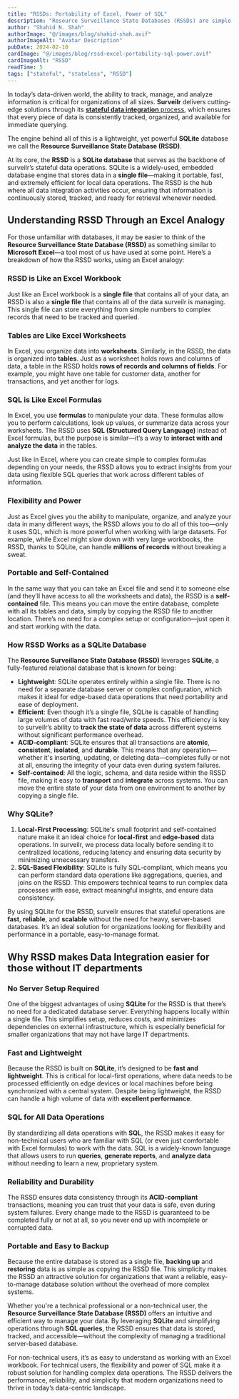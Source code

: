 ```yaml
---
title: "RSSDs: Portability of Excel, Power of SQL"
description: "Resource Surveillance State Databases (RSSDs) are simple as Excel with the power of SQL"
author: "Shahid N. Shah"
authorImage: "@/images/blog/shahid-shah.avif"
authorImageAlt: "Avatar Description"
pubDate: 2024-02-10
cardImage: "@/images/blog/rssd-excel-portability-sql-power.avif"
cardImageAlt: "RSSD"
readTime: 5
tags: ["stateful", "stateless", "RSSD"]
---
```


In today’s data-driven world, the ability to track, manage, and analyze
information is critical for organizations of all sizes. **Surveilr** delivers
cutting-edge solutions through its
[**stateful data integration** process](../why-stateful-integration/), which
ensures that every piece of data is consistently tracked, organized, and
available for immediate querying.

The engine behind all of this is a lightweight, yet powerful **SQLite** database
we call the **Resource Surveillance State Database (RSSD)**. 

At its core, the **RSSD** is a **SQLite database** that serves as the backbone
of surveilr’s stateful data operations. SQLite is a widely-used, embedded
database engine that stores data in a **single file**—making it portable, fast,
and extremely efficient for local data operations. The RSSD is the hub where all
data integration activities occur, ensuring that information is continuously
stored, tracked, and ready for retrieval whenever needed.

## Understanding RSSD Through an Excel Analogy

For those unfamiliar with databases, it may be easier to think of the **Resource
Surveillance State Database (RSSD)** as something similar to **Microsoft
Excel**—a tool most of us have used at some point. Here’s a breakdown of how the
RSSD works, using an Excel analogy:

### **RSSD is Like an Excel Workbook**

Just like an Excel workbook is a **single file** that contains all of your data,
an RSSD is also a **single file** that contains all of the data surveilr is
managing. This single file can store everything from simple numbers to complex
records that need to be tracked and queried.

### **Tables are Like Excel Worksheets**

In Excel, you organize data into **worksheets**. Similarly, in the RSSD, the
data is organized into **tables**. Just as a worksheet holds rows and columns of
data, a table in the RSSD holds **rows of records and columns of fields**. For
example, you might have one table for customer data, another for transactions,
and yet another for logs.

### **SQL is Like Excel Formulas**

In Excel, you use **formulas** to manipulate your data. These formulas allow you
to perform calculations, look up values, or summarize data across your
worksheets. The RSSD uses **SQL (Structured Query Language)** instead of Excel
formulas, but the purpose is similar—it’s a way to **interact with and analyze
the data** in the tables.

Just like in Excel, where you can create simple to complex formulas depending on
your needs, the RSSD allows you to extract insights from your data using
flexible SQL queries that work across different tables of information.

### **Flexibility and Power**

Just as Excel gives you the ability to manipulate, organize, and analyze your
data in many different ways, the RSSD allows you to do all of this too—only it
uses SQL, which is more powerful when working with large datasets. For example,
while Excel might slow down with very large workbooks, the RSSD, thanks to
SQLite, can handle **millions of records** without breaking a sweat.

### **Portable and Self-Contained**

In the same way that you can take an Excel file and send it to someone else (and
they’ll have access to all the worksheets and data), the RSSD is a
**self-contained** file. This means you can move the entire database, complete
with all its tables and data, simply by copying the RSSD file to another
location. There’s no need for a complex setup or configuration—just open it and
start working with the data.

### How RSSD Works as a SQLite Database

The **Resource Surveillance State Database (RSSD)** leverages **SQLite**, a
fully-featured relational database that is known for being:

- **Lightweight**: SQLite operates entirely within a single file. There is no
  need for a separate database server or complex configuration, which makes it
  ideal for edge-based data operations that need portability and ease of
  deployment.
- **Efficient**: Even though it’s a single file, SQLite is capable of handling
  large volumes of data with fast read/write speeds. This efficiency is key to
  surveilr’s ability to **track the state of data** across different systems
  without significant performance overhead.
- **ACID-compliant**: SQLite ensures that all transactions are **atomic**,
  **consistent**, **isolated**, and **durable**. This means that any
  operation—whether it's inserting, updating, or deleting data—completes fully
  or not at all, ensuring the integrity of your data even during system
  failures.
- **Self-contained**: All the logic, schema, and data reside within the RSSD
  file, making it easy to **transport** and **integrate** across systems. You
  can move the entire state of your data from one environment to another by
  copying a single file.

### Why SQLite?

1. **Local-First Processing**: SQLite's small footprint and self-contained
   nature make it an ideal choice for **local-first** and **edge-based** data
   operations. In surveilr, we process data locally before sending it to
   centralized locations, reducing latency and ensuring data security by
   minimizing unnecessary transfers.
2. **SQL-Based Flexibility**: SQLite is fully SQL-compliant, which means you can
   perform standard data operations like aggregations, queries, and joins on the
   RSSD. This empowers technical teams to run complex data processes with ease,
   extract meaningful insights, and ensure data consistency.

By using SQLite for the RSSD, surveilr ensures that stateful operations are
**fast**, **reliable**, and **scalable** without the need for heavy,
server-based databases. It’s an ideal solution for organizations looking for
flexibility and performance in a portable, easy-to-manage format.

## Why RSSD makes Data Integration easier for those without IT departments

### **No Server Setup Required**

One of the biggest advantages of using **SQLite** for the RSSD is that there’s
no need for a dedicated database server. Everything happens locally within a
single file. This simplifies setup, reduces costs, and minimizes dependencies on
external infrastructure, which is especially beneficial for smaller
organizations that may not have large IT departments.

### **Fast and Lightweight**

Because the RSSD is built on **SQLite**, it’s designed to be **fast and
lightweight**. This is critical for local-first operations, where data needs to
be processed efficiently on edge devices or local machines before being
synchronized with a central system. Despite being lightweight, the RSSD can
handle a high volume of data with **excellent performance**.

### **SQL for All Data Operations**

By standardizing all data operations with **SQL**, the RSSD makes it easy for
non-technical users who are familiar with SQL (or even just comfortable with
Excel formulas) to work with the data. SQL is a widely-known language that
allows users to run **queries**, **generate reports**, and **analyze data**
without needing to learn a new, proprietary system.

### **Reliability and Durability**

The RSSD ensures data consistency through its **ACID-compliant** transactions,
meaning you can trust that your data is safe, even during system failures. Every
change made to the RSSD is guaranteed to be completed fully or not at all, so
you never end up with incomplete or corrupted data.

### **Portable and Easy to Backup**

Because the entire database is stored as a single file, **backing up** and
**restoring** data is as simple as copying the RSSD file. This simplicity makes
the RSSD an attractive solution for organizations that want a reliable,
easy-to-manage database solution without the overhead of more complex systems.

Whether you're a technical professional or a non-technical user, the **Resource
Surveillance State Database (RSSD)** offers an intuitive and efficient way to
manage your data. By leveraging **SQLite** and simplifying operations through
**SQL queries**, the RSSD ensures that data is stored, tracked, and
accessible—without the complexity of managing a traditional server-based
database.

For non-technical users, it’s as easy to understand as working with an Excel
workbook. For technical users, the flexibility and power of SQL make it a robust
solution for handling complex data operations. The RSSD delivers the
performance, reliability, and simplicity that modern organizations need to
thrive in today’s data-centric landscape.
